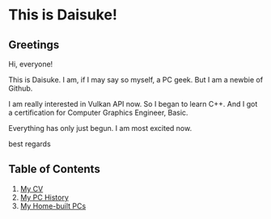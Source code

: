 # This is Daisuke!
## Greetings
Hi, everyone!

This is Daisuke. I am, if I may say so myself, a PC geek.
But I am a newbie of Github.

I am really interested in Vulkan API now. So I began to learn C++.
And I got a certification for Computer Graphics Engineer, Basic.

Everything has only just begun. I am most excited now.

best regards

## Table of Contents
1. [My CV](https://github.com/dicekshin/hello-world/blob/master/CV.md)
2. [My PC History](https://github.com/dicekshin/hello-world/blob/master/MyPCHistory.md)
3. [My Home-built PCs](https://github.com/dicekshin/hello-world/blob/master/MyHomebuiltPCs.md)
